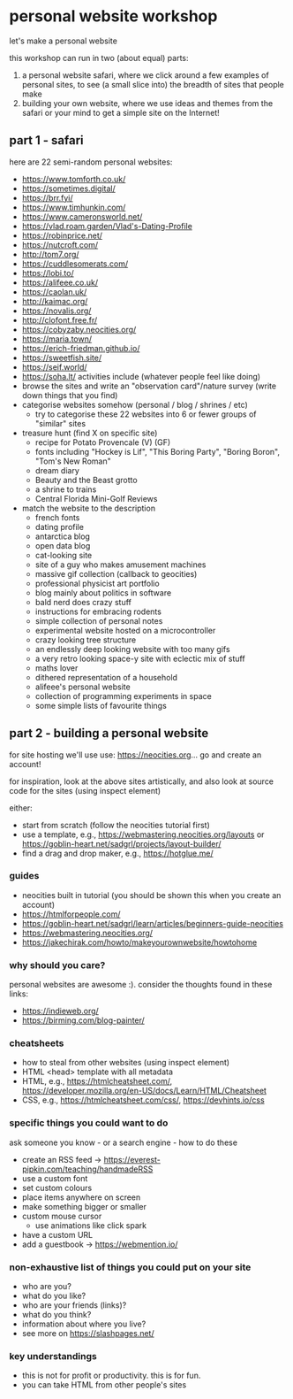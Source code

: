 # personal website workshop

let's make a personal website

this workshop can run in two (about equal) parts:

1. a personal website safari, where we click around a few examples of personal sites, to see (a small slice into) the breadth of sites that people make
2. building your own website, where we use ideas and themes from the safari or your mind to get a simple site on the Internet!

## part 1 - safari

here are 22 semi-random personal websites:

- <https://www.tomforth.co.uk/>
- <https://sometimes.digital/>
- <https://brr.fyi/>
- <https://www.timhunkin.com/>
- <https://www.cameronsworld.net/>
- <https://vlad.roam.garden/Vlad's-Dating-Profile>
- <https://robinprice.net/>
- <https://nutcroft.com/>
- <http://tom7.org/>
- <https://cuddlesomerats.com/>
- <https://lobi.to/>
- <https://alifeee.co.uk/>
- <https://caolan.uk/>
- <http://kaimac.org/>
- <https://novalis.org/>
- <http://clofont.free.fr/>
- <https://cobyzaby.neocities.org/>
- <https://maria.town/>
- <https://erich-friedman.github.io/>
- <https://sweetfish.site/>
- <https://seif.world/>
- <https://soha.lt/>
activities include (whatever people feel like doing)
- browse the sites and write an "observation card"/nature survey (write down things that you find)
- categorise websites somehow (personal / blog / shrines / etc)
  - try to categorise these 22 websites into 6 or fewer groups of "similar" sites
- treasure hunt (find X on specific site)
  - recipe for Potato Provencale (V) (GF)
  - fonts including "Hockey is Lif", "This Boring Party", "Boring Boron", "Tom's New Roman"
  - dream diary
  - Beauty and the Beast grotto
  - a shrine to trains
  - Central Florida Mini-Golf Reviews
- match the website to the description
  - french fonts
  - dating profile
  - antarctica blog
  - open data blog
  - cat-looking site
  - site of a guy who makes amusement machines
  - massive gif collection (callback to geocities)
  - professional physicist art portfolio
  - blog mainly about politics in software
  - bald nerd does crazy stuff
  - instructions for embracing rodents
  - simple collection of personal notes
  - experimental website hosted on a microcontroller
  - crazy looking tree structure
  - an endlessly deep looking website with too many gifs
  - a very retro looking space-y site with eclectic mix of stuff
  - maths lover
  - dithered representation of a household
  - alifeee's personal website
  - collection of programming experiments in space
  - some simple lists of favourite things

## part 2 - building a personal website

for site hosting we'll use use: <https://neocities.org>... go and create an account!

for inspiration, look at the above sites artistically, and also look at source code for the sites (using inspect element)

either:

- start from scratch (follow the neocities tutorial first)
- use a template, e.g., <https://webmastering.neocities.org/layouts> or <https://goblin-heart.net/sadgrl/projects/layout-builder/>
- find a drag and drop maker, e.g., <https://hotglue.me/>

### guides

- neocities built in tutorial (you should be shown this when you create an account)
- <https://htmlforpeople.com/>
- <https://goblin-heart.net/sadgrl/learn/articles/beginners-guide-neocities>
- <https://webmastering.neocities.org/>
- <https://jakechirak.com/howto/makeyourownwebsite/howtohome>

### why should you care?

personal websites are awesome :). consider the thoughts found in these links:

- <https://indieweb.org/>
- <https://birming.com/blog-painter/>

### cheatsheets

- how to steal from other websites (using inspect element)
- HTML \<head\> template with all metadata
- HTML, e.g., <https://htmlcheatsheet.com/>, <https://developer.mozilla.org/en-US/docs/Learn/HTML/Cheatsheet>
- CSS, e.g., <https://htmlcheatsheet.com/css/>, <https://devhints.io/css>

### specific things you could want to do

ask someone you know - or a search engine - how to do these

- create an RSS feed -> <https://everest-pipkin.com/teaching/handmadeRSS>
- use a custom font
- set custom colours
- place items anywhere on screen
- make something bigger or smaller
- custom mouse cursor
  - use animations like click spark
- have a custom URL
- add a guestbook -> <https://webmention.io/>

### non-exhaustive list of things you could put on your site

- who are you?
- what do you like?
- who are your friends (links)?
- what do you think?
- information about where you live?
- see more on <https://slashpages.net/>

### key understandings

- this is not for profit or productivity. this is for fun.
- you can take HTML from other people's sites
